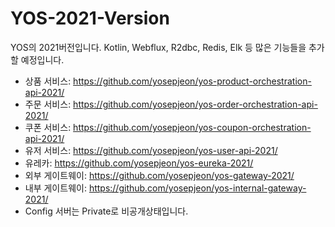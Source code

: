 # YOS-2021-Version
YOS의 2021버전입니다. Kotlin, Webflux, R2dbc, Redis, Elk 등 많은 기능들을 추가할 예정입니다.


* 상품 서비스: <https://github.com/yosepjeon/yos-product-orchestration-api-2021/>
* 주문 서비스: <https://github.com/yosepjeon/yos-order-orchestration-api-2021/>
* 쿠폰 서비스: <https://github.com/yosepjeon/yos-coupon-orchestration-api-2021/>
* 유저 서비스: <https://github.com/yosepjeon/yos-user-api-2021/>
* 유레카: <https://github.com/yosepjeon/yos-eureka-2021/>
* 외부 게이트웨이: <https://github.com/yosepjeon/yos-gateway-2021/>
* 내부 게이트웨이: <https://github.com/yosepjeon/yos-internal-gateway-2021/>
* Config 서버는 Private로 비공개상태입니다.
